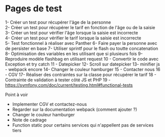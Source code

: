 # Pages de test

1- Créer un test pour récupérer l'âge de la personne <br/>
2- Créer un test pour récupérer le tarif en fonction de l'âge ou de la saisie <br/>
3- Créer un test pour vérifier l'âge lorsque la saisie est incorrecte <br/>
4- Créer un test pour vérifier le tarif lorsque la saisie est incorrecte <br/>
5- Test fonctionnel à réaliser avec Panther
6- Faire payer la personne avec de persister en base
7- Utiliser sprintf pour le flash ou toutte concatenation
8- Optimisation des variables en les utilisant que si plusieurs fois
9- Reproduire modèle flashbag en utilisant request
10 - Convertir le code avec Exception et try catch
11 - Datepicker
12- Scroll sur datepicker
13- minifier js - webpack encore
14- Changer le couleur hamburger
15 - Contacter nous
16 - CGV
17- Réaliser des contraintes sur la classe pour récupérer le tarif
18 - Contrainte de validation à tester côté JS et PHP
19 - https://symfony.com/doc/current/testing.html#functional-tests

Point à voir
- Implementer CGV et contactez-nous
- Regarder sur la documentation webpack (comment ajouter ?)
- Changer le couleur hamburger
- Note de cadrage
- Function static pour certains services qui n'appellent pas de services tiers